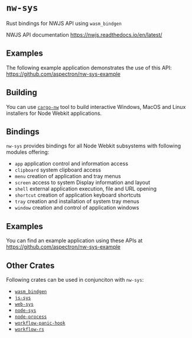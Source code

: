 # `nw-sys`

Rust bindings for NWJS API using `wasm_bindgen`

NWJS API documentation https://nwjs.readthedocs.io/en/latest/

## Examples

The following example application demonstrates the use of this API:
https://github.com/aspectron/nw-sys-example

## Building

You can use [`cargo-nw`](https://crates.io/crates/cargo-nw) tool to build interactive Windows, MacOS and Linux installers for Node Webkit applications.

## Bindings

`nw-sys` provides bindings for all Node Webkit subsystems with following modules offering:
- `app` application control and information access
- `clipboard` system clipboard access
- `menu` creation of application and tray menus
- `screen` access to system Display information and layout 
- `shell` external application execution, file and URL opening
- `shortcut` creation of application keyboard shortcuts 
- `tray` creation and installation of system tray menus
- `window` creation and control of application windows

## Examples

You can find an example application using these APIs at https://github.com/aspectron/nw-sys-example

## Other Crates

Following crates can be used in conjunciton with `nw-sys`:
- [`wasm_bindgen`](https://crates.io/crates/wasm_bindgen)
- [`js-sys`](https://crates.io/crates/js-sys)
- [`web-sys`](https://crates.io/crates/web-sys)
- [`node-sys`](https://crates.io/crates/node-sys)
- [`node-process`](https://crates.io/crates/node-process)
- [`workflow-panic-hook`](https://crates.io/crates/workflow-panic-hook)
- [`workflow-rs`](https://github.com/workflow-rs/workflow-rs)
